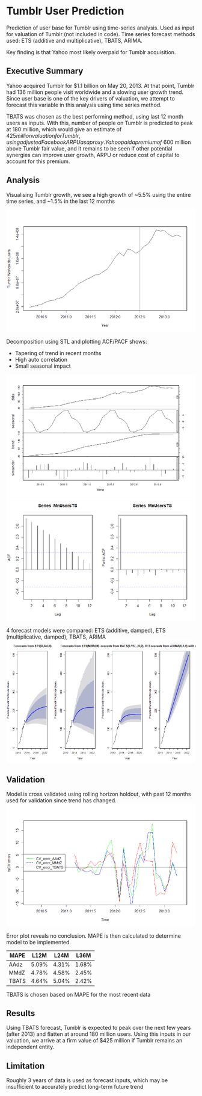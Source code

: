 # Tumblr User Prediction
Prediction of user base for Tumblr using time-series analysis. Used as input for valuation of Tumblr (not included in code). Time series forecast methods used: ETS (additive and multiplicative), TBATS, ARIMA. 

Key finding is that Yahoo most likely overpaid for Tumblr acquisition.

## Executive Summary
Yahoo acquired Tumblr for $1.1 billion on May 20, 2013. At that point, Tumblr had 136 million people visit worldwide and a slowing user growth trend. Since user base is one of the key drivers of valuation, we attempt to forecast this variable in this analysis using time series method.

TBATS was chosen as the best performing method, using last 12 month users as inputs. With this, number of people on Tumblr is predicted to peak at 180 million, which would give an estimate of $425 million valuation for Tumblr, using adjusted Facebook ARPU as a proxy. Yahoo paid a premium of ~$600 million above Tumblr fair value, and it remains to be seen if other potential synergies can improve user growth, ARPU or reduce cost of capital to account for this premium.

## Analysis
Visualising Tumblr growth, we see a high growth of ~5.5% using the entire time series, and ~1.5% in the last 12 months

![visual](/graphs/graph.png)

Decomposition using STL and plotting ACF/PACF shows:
* Tapering of trend in recent months
* High auto correlation
* Small seasonal impact

![STL](/graphs/decomposition.png)
![PACF](/graphs/PACF.png)

4 forecast models were compared: ETS (additive, damped), ETS (multiplicative, damped), TBATS, ARIMA
![Forecast](/graphs/forecast-plots.png)

## Validation
Model is cross validated using rolling horizon holdout, with past 12 months used for validation since trend has changed.
![Error](/graphs/error.png)

Error plot reveals no conclusion. MAPE is then calculated to determine model to be implemented.

MAPE | L12M | L24M | L36M
---- | ---- | ---- | ---- 
AAdz | 5.09% | 4.31% | 1.68%
MMdZ | 4.78% | 4.58% | 2.45%
TBATS | 4.64% | 5.04% | 2.42%

TBATS is chosen based on MAPE for the most recent data 

## Results
Using TBATS forecast, Tumblr is expected to peak over the next few years (after 2013) and flatten at around 180 million users. Using this inputs in our valuation, we arrive at a firm value of $425 million if Tumblr remains an independent entity. 

## Limitation
Roughly 3 years of data is used as forecast inputs, which may be insufficient to accurately predict long-term future trend